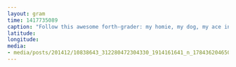 ```yaml
---
layout: gram
time: 1417735089
caption: "Follow this awesome forth-grader: my homie, my dog, my ace in the hole... @lucaslofgren5."
latitude: 
longitude: 
media:
- media/posts/201412/10838643_312280472304330_1914161641_n_17843620465000351.jpg
---
```

